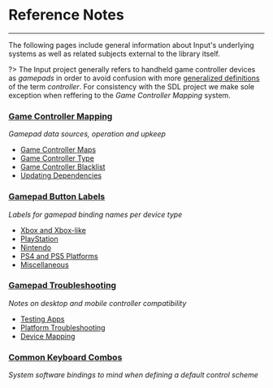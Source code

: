 # Reference Notes

---

The following pages include general information about Input's underlying systems as well as related subjects external to the library itself.

?> The Input project generally refers to handheld game controller devices as *gamepads* in order to avoid confusion with more [generalized definitions](https://en.wikipedia.org/wiki/Model%E2%80%93view%E2%80%93controller) of the term *controller*. For consistency with the SDL project we make sole exception when reffering to the _Game Controller Mapping_ system.

### [Game Controller Mapping](Controller-Mapping)
*Gamepad data sources, operation and upkeep*
- [Game Controller Maps](Controller-Mapping#controller-maps)
- [Game Controller Type](Controller-Mapping#controller-type)
- [Game Controller Blacklist](Controller-Mapping#controller-blacklist)
- [Updating Dependencies](Controller-Mapping#updating-dependencies)

### [Gamepad Button Labels](Gamepad-Button-Labels)
*Labels for gamepad binding names per device type*
- [Xbox and Xbox-like](Gamepad-Button-Labels#xbox-and-xbox-like)
- [PlayStation](Gamepad-Button-Labels#playstation)
- [Nintendo](Gamepad-Buton-Labels#nintendo)
- [PS4 and PS5 Platforms](Gamepad-Buton-Labels#dualshock-4-and-dualsense-on-ps4-and-ps5)
- [Miscellaneous](Gamepad-Button-Labels#miscellaneous)

### [Gamepad Troubleshooting](Gamepad-Troubleshooting)
*Notes on desktop and mobile controller compatibility*
- [Testing Apps](Gamepad-Troubleshooting#testing-apps)
- [Platform Troubleshooting](Gamepad-Troubleshooting#platform-troubleshooting)
- [Device Mapping](Gamepad-Troubleshooting#device-mapping)

### [Common Keyboard Combos](Common-Keyboard-Combos)
*System software bindings to mind when defining a default control scheme*

